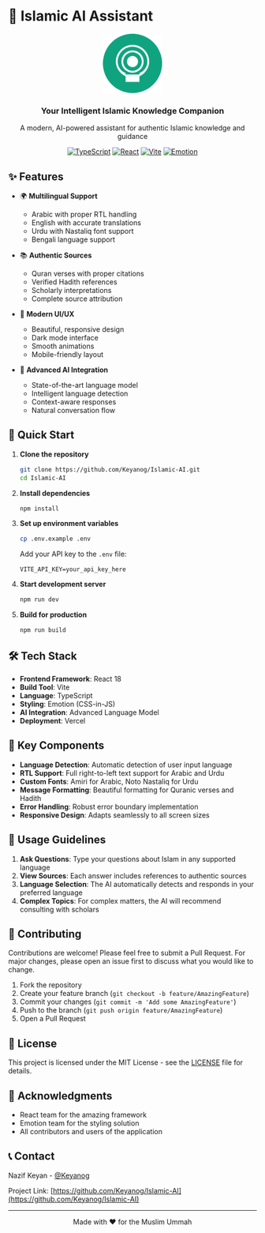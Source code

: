 # 🕌 Islamic AI Assistant

<div align="center">
  <img src="public/favicon.svg" alt="Islamic AI Logo" width="120" height="120">
  <h3>Your Intelligent Islamic Knowledge Companion</h3>
  <p>A modern, AI-powered assistant for authentic Islamic knowledge and guidance</p>

  [![TypeScript](https://img.shields.io/badge/TypeScript-007ACC?style=for-the-badge&logo=typescript&logoColor=white)](https://www.typescriptlang.org/)
  [![React](https://img.shields.io/badge/React-20232A?style=for-the-badge&logo=react&logoColor=61DAFB)](https://reactjs.org/)
  [![Vite](https://img.shields.io/badge/Vite-B73BFE?style=for-the-badge&logo=vite&logoColor=FFD62E)](https://vitejs.dev/)
  [![Emotion](https://img.shields.io/badge/Emotion-DB7093?style=for-the-badge&logo=styled-components&logoColor=white)](https://emotion.sh/)
</div>

## ✨ Features

- 🌍 **Multilingual Support**
  - Arabic with proper RTL handling
  - English with accurate translations
  - Urdu with Nastaliq font support
  - Bengali language support

- 📚 **Authentic Sources**
  - Quran verses with proper citations
  - Verified Hadith references
  - Scholarly interpretations
  - Complete source attribution

- 🎨 **Modern UI/UX**
  - Beautiful, responsive design
  - Dark mode interface
  - Smooth animations
  - Mobile-friendly layout

- 🤖 **Advanced AI Integration**
  - State-of-the-art language model
  - Intelligent language detection
  - Context-aware responses
  - Natural conversation flow

## 🚀 Quick Start

1. **Clone the repository**
   ```bash
   git clone https://github.com/Keyanog/Islamic-AI.git
   cd Islamic-AI
   ```

2. **Install dependencies**
   ```bash
   npm install
   ```

3. **Set up environment variables**
   ```bash
   cp .env.example .env
   ```
   Add your API key to the `.env` file:
   ```
   VITE_API_KEY=your_api_key_here
   ```

4. **Start development server**
   ```bash
   npm run dev
   ```

5. **Build for production**
   ```bash
   npm run build
   ```

## 🛠️ Tech Stack

- **Frontend Framework**: React 18
- **Build Tool**: Vite
- **Language**: TypeScript
- **Styling**: Emotion (CSS-in-JS)
- **AI Integration**: Advanced Language Model
- **Deployment**: Vercel

## 🎯 Key Components

- **Language Detection**: Automatic detection of user input language
- **RTL Support**: Full right-to-left text support for Arabic and Urdu
- **Custom Fonts**: Amiri for Arabic, Noto Nastaliq for Urdu
- **Message Formatting**: Beautiful formatting for Quranic verses and Hadith
- **Error Handling**: Robust error boundary implementation
- **Responsive Design**: Adapts seamlessly to all screen sizes

## 📝 Usage Guidelines

1. **Ask Questions**: Type your questions about Islam in any supported language
2. **View Sources**: Each answer includes references to authentic sources
3. **Language Selection**: The AI automatically detects and responds in your preferred language
4. **Complex Topics**: For complex matters, the AI will recommend consulting with scholars

## 🤝 Contributing

Contributions are welcome! Please feel free to submit a Pull Request. For major changes, please open an issue first to discuss what you would like to change.

1. Fork the repository
2. Create your feature branch (`git checkout -b feature/AmazingFeature`)
3. Commit your changes (`git commit -m 'Add some AmazingFeature'`)
4. Push to the branch (`git push origin feature/AmazingFeature`)
5. Open a Pull Request

## 📄 License

This project is licensed under the MIT License - see the [LICENSE](LICENSE) file for details.

## 🙏 Acknowledgments

- React team for the amazing framework
- Emotion team for the styling solution
- All contributors and users of the application

## 📞 Contact

Nazif Keyan - [@Keyanog](https://github.com/Keyanog)

Project Link: [https://github.com/Keyanog/Islamic-AI](https://github.com/Keyanog/Islamic-AI)

---

<div align="center">
  Made with ❤️ for the Muslim Ummah
</div>
